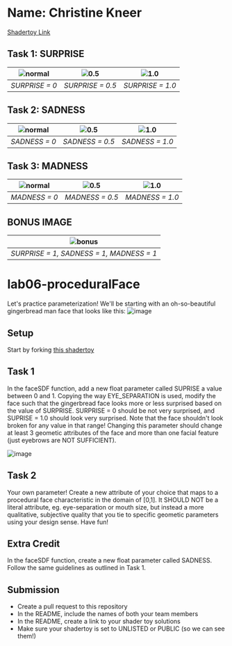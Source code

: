 # Name: Christine Kneer

[Shadertoy Link](https://www.shadertoy.com/view/4c3cRN)

## Task 1: SURPRISE

|![normal](https://github.com/user-attachments/assets/36779073-6483-42f3-bfb2-b1ac9e5b6443)|![0.5](https://github.com/user-attachments/assets/00e61483-fa7d-4f14-9e09-ef38fc4860dd)|![1.0](https://github.com/user-attachments/assets/fcbc7b62-0567-4282-9961-861dc707fb13)|
|:--:|:--:|:--:|
|*SURPRISE = 0*|*SURPRISE = 0.5*|*SURPRISE = 1.0*|


## Task 2: SADNESS

|![normal](https://github.com/user-attachments/assets/36779073-6483-42f3-bfb2-b1ac9e5b6443)|![0.5](https://github.com/user-attachments/assets/46430b53-f8fe-4c52-8abb-1104d6fff6b0)|![1.0](https://github.com/user-attachments/assets/ad890568-ef74-46d7-af5c-9c1e83de8fbe)|
|:--:|:--:|:--:|
|*SADNESS = 0*|*SADNESS = 0.5*|*SADNESS = 1.0*|

## Task 3: MADNESS

|![normal](https://github.com/user-attachments/assets/36779073-6483-42f3-bfb2-b1ac9e5b6443)|![0.5](https://github.com/user-attachments/assets/d2b680b8-d95b-40e4-a0e3-11326c5df64e)|![1.0](https://github.com/user-attachments/assets/8fdeb0a8-6494-4825-9361-df395501d15d)|
|:--:|:--:|:--:|
|*MADNESS = 0*|*MADNESS = 0.5*|*MADNESS = 1.0*|

## BONUS IMAGE
|![bonus](https://github.com/user-attachments/assets/d5f4d478-6035-4ab4-b791-2481c1e4ca7f)|
|:--:|
|*SURPRISE = 1, SADNESS = 1, MADNESS = 1*|

# lab06-proceduralFace

Let's practice parameterization! We'll be starting with an oh-so-beautiful gingerbread man face that looks like this:
![image](https://github.com/user-attachments/assets/4707eb0a-b25e-4eda-84e3-3bb336981781)

## Setup
Start by forking [this shadertoy](https://www.shadertoy.com/view/XftyR8)

## Task 1
In the faceSDF function, add a new float parameter called SUPRISE a value between 0 and 1. Copying the way EYE_SEPARATION is used, modify the face such that the gingerbread face looks more or less surprised based on the value of SURPRISE. SURPRISE = 0 should be not very surprised, and SUPRISE = 1.0 should look very surprised. Note that the face shouldn't look broken for any value in that range!
Changing this parameter should change at least 3 geometic attributes of the face and more than one facial feature (just eyebrows are NOT SUFFICIENT).

![image](https://github.com/user-attachments/assets/76d63b1b-f3af-456a-8031-8b8da0abe125)

## Task 2
Your own parameter! Create a new attribute of your choice that maps to a procedural face characteristic in the domain of [0,1]. It SHOULD NOT be a literal attribute, eg. eye-separation or mouth size, but instead a more qualitative, subjective quality that you tie to specific geometic parameters using your design sense. Have fun!

## Extra Credit
In the faceSDF function, create a new float parameter called SADNESS. Follow the same guidelines as outlined in Task 1.
 
## Submission
- Create a pull request to this repository
- In the README, include the names of both your team members
- In the README, create a link to your shader toy solutions
- Make sure your shadertoy is set to UNLISTED or PUBLIC (so we can see them!)

